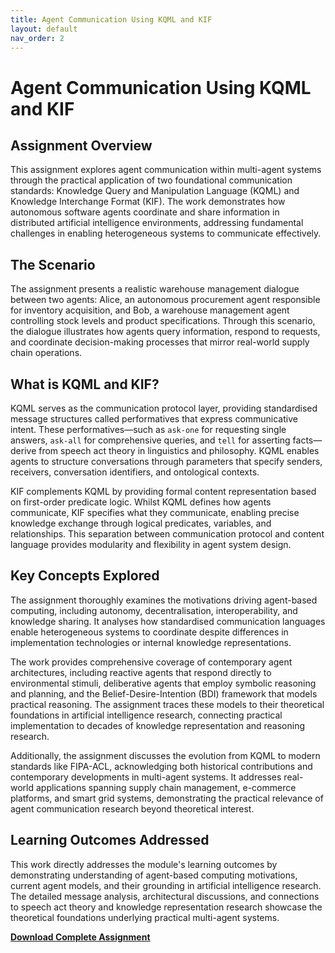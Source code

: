 ```yaml
---
title: Agent Communication Using KQML and KIF
layout: default 
nav_order: 2
---
```


# Agent Communication Using KQML and KIF

## Assignment Overview

This assignment explores agent communication within multi-agent systems through the practical application of two foundational communication standards: Knowledge Query and Manipulation Language (KQML) and Knowledge Interchange Format (KIF). The work demonstrates how autonomous software agents coordinate and share information in distributed artificial intelligence environments, addressing fundamental challenges in enabling heterogeneous systems to communicate effectively.

## The Scenario

The assignment presents a realistic warehouse management dialogue between two agents: Alice, an autonomous procurement agent responsible for inventory acquisition, and Bob, a warehouse management agent controlling stock levels and product specifications. Through this scenario, the dialogue illustrates how agents query information, respond to requests, and coordinate decision-making processes that mirror real-world supply chain operations.

## What is KQML and KIF?

KQML serves as the communication protocol layer, providing standardised message structures called performatives that express communicative intent. These performatives—such as `ask-one` for requesting single answers, `ask-all` for comprehensive queries, and `tell` for asserting facts—derive from speech act theory in linguistics and philosophy. KQML enables agents to structure conversations through parameters that specify senders, receivers, conversation identifiers, and ontological contexts.

KIF complements KQML by providing formal content representation based on first-order predicate logic. Whilst KQML defines how agents communicate, KIF specifies what they communicate, enabling precise knowledge exchange through logical predicates, variables, and relationships. This separation between communication protocol and content language provides modularity and flexibility in agent system design.

## Key Concepts Explored

The assignment thoroughly examines the motivations driving agent-based computing, including autonomy, decentralisation, interoperability, and knowledge sharing. It analyses how standardised communication languages enable heterogeneous systems to coordinate despite differences in implementation technologies or internal knowledge representations.

The work provides comprehensive coverage of contemporary agent architectures, including reactive agents that respond directly to environmental stimuli, deliberative agents that employ symbolic reasoning and planning, and the Belief-Desire-Intention (BDI) framework that models practical reasoning. The assignment traces these models to their theoretical foundations in artificial intelligence research, connecting practical implementation to decades of knowledge representation and reasoning research.

Additionally, the assignment discusses the evolution from KQML to modern standards like FIPA-ACL, acknowledging both historical contributions and contemporary developments in multi-agent systems. It addresses real-world applications spanning supply chain management, e-commerce platforms, and smart grid systems, demonstrating the practical relevance of agent communication research beyond theoretical interest.

## Learning Outcomes Addressed

This work directly addresses the module's learning outcomes by demonstrating understanding of agent-based computing motivations, current agent models, and their grounding in artificial intelligence research. The detailed message analysis, architectural discussions, and connections to speech act theory and knowledge representation research showcase the theoretical foundations underlying practical multi-agent systems.

**[Download Complete Assignment](./agent_dialogue_assignment.md)**
